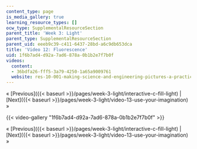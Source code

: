 ```yaml
---
content_type: page
is_media_gallery: true
learning_resource_types: []
ocw_type: SupplementalResourceSection
parent_title: 'Week 3: Light'
parent_type: SupplementalResourceSection
parent_uid: eeeb9c39-c411-6437-28bd-a6c9db653dca
title: 'Video 12: Fluorescence'
uid: 1f6b7ad4-d92a-7ad6-878a-0b1b2e7f7b0f
videos:
  content:
  - 36bdfa26-fff5-3a79-4250-1a65a9009761
  website: res-10-001-making-science-and-engineering-pictures-a-practical-guide-to-presenting-your-work-spring-2016
---
```


« [Previous]({{< baseurl >}}/pages/week-3-light/interactive-c-fill-light) | [Next]({{< baseurl >}}/pages/week-3-light/video-13-use-your-imagination) »

{{< video-gallery "1f6b7ad4-d92a-7ad6-878a-0b1b2e7f7b0f" >}}


« [Previous]({{< baseurl >}}/pages/week-3-light/interactive-c-fill-light) | [Next]({{< baseurl >}}/pages/week-3-light/video-13-use-your-imagination) »